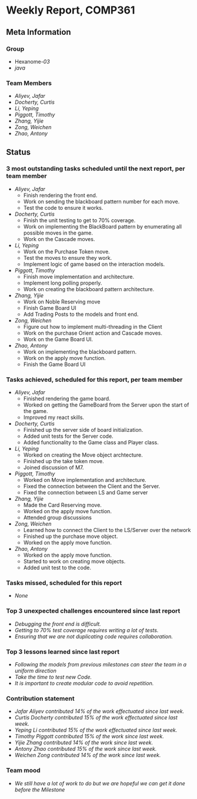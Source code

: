 # Weekly Report, COMP361

## Meta Information

### Group

* Hexanome-*03*
* *java*

### Team Members

* *Aliyev, Jafar*
* *Docherty, Curtis*
* *Li, Yeping*
* *Piggott, Timothy*
* *Zhang, Yijie*
* *Zong, Weichen*
* *Zhao, Antony*

## Status

### 3 most outstanding tasks scheduled until the next report, per team member

* *Aliyev, Jafar*
    * Finish rendering the front end.
    * Work on sending the blackboard pattern number for each move.
    * Test the code to ensure it works. 
* *Docherty, Curtis*
    * Finish the unit testing to get to 70% coverage.  
    * Work on implementing the BlackBoard pattern by enumerating all possible moves in the game.
    * Work on the Cascade moves. 
* *Li, Yeping*
    * Work on the Purchase Token move.
    * Test the moves to ensure they work.  
    * Implement logic of game based on the interaction models.
* *Piggott, Timothy*
    * Finish move implementation and architecture.
    * Implement long polling properly.
    * Work on creating the blackboard pattern architecture. 
* *Zhang, Yijie*
    * Work on Noble Reserving move
    * Finish Game Board UI
    * Add Trading Posts to the models and front end. 
* *Zong, Weichen*
    * Figure out how to implement multi-threading in the Client
    * Work on the purchase Orient action and Cascade moves.
    * Work on the Game Board UI.
* *Zhao, Antony*
    * Work on implementing the blackboard pattern. 
    * Work on the apply move function. 
    * Finish the Game Board UI

### Tasks achieved, scheduled for this report, per team member
* *Aliyev, Jafar*
    * Finished rendering the game board.
    * Worked on getting the GameBoard from the Server upon the start of the game. 
    * Improved my react skills.
* *Docherty, Curtis*
    * Finished up the server side of board initialization.
    * Added unit tests for the Server code.
    * Added functionality to the Game class and Player class. 
* *Li, Yeping*
    * Worked on creating the Move object archtecture. 
    * Finished up the take token move.
    * Joined discussion of M7.
* *Piggott, Timothy*
    * Worked on Move implementation and architecture.
    * Fixed the connection between the Client and the Server. 
    * Fixed the connection between LS and Game server
* *Zhang, Yijie*
    * Made the Card Reserving move. 
    * Worked on the apply move function. 
    * Attended group discussions
* *Zong, Weichen*
    * Learned how to connect the Client to the LS/Server over the network
    * Finished up the purchase move object. 
    * Worked on the apply move function.
* *Zhao, Antony*
    * Worked on the apply move function. 
    * Started to work on creating move objects.
    * Added unit test to the code. 
### Tasks missed, scheduled for this report

* *None*

### Top 3 unexpected challenges encountered since last report

* *Debugging the front end is difficult.*
* *Getting to 70% test coverage requires writing a lot of tests.*
* *Ensuring that we are not duplicating code requires collaboration.*

### Top 3 lessons learned since last report

* *Following the models from previous milestones can steer the team in a uniform direction*
* *Take the time to test new Code.*
* *It is important to create modular code to avoid repetition.*

### Contribution statement

* *Jafar Aliyev contributed 14% of the work effectuated since last week.*
* *Curtis Docherty contributed 15% of the work effectuated since last week.*
* *Yeping Li contributed 15% of the work effectuated since last week.*
* *Timothy Piggott contributed 15% of the work since last week.*
* *Yijie Zhang contributed 14% of the work since last week.*
* *Antony Zhao contributed 15% of the work since last week.*
* *Weichen Zong contributed 14% of the work since last week.*

### Team mood

* *We still have a lot of work to do but we are hopeful we can get it done before the Milestone*

